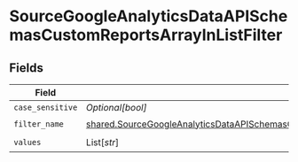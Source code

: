 # SourceGoogleAnalyticsDataAPISchemasCustomReportsArrayInListFilter


## Fields

| Field                                                                                                                                                                                                                                                  | Type                                                                                                                                                                                                                                                   | Required                                                                                                                                                                                                                                               | Description                                                                                                                                                                                                                                            |
| ------------------------------------------------------------------------------------------------------------------------------------------------------------------------------------------------------------------------------------------------------ | ------------------------------------------------------------------------------------------------------------------------------------------------------------------------------------------------------------------------------------------------------ | ------------------------------------------------------------------------------------------------------------------------------------------------------------------------------------------------------------------------------------------------------ | ------------------------------------------------------------------------------------------------------------------------------------------------------------------------------------------------------------------------------------------------------ |
| `case_sensitive`                                                                                                                                                                                                                                       | *Optional[bool]*                                                                                                                                                                                                                                       | :heavy_minus_sign:                                                                                                                                                                                                                                     | N/A                                                                                                                                                                                                                                                    |
| `filter_name`                                                                                                                                                                                                                                          | [shared.SourceGoogleAnalyticsDataAPISchemasCustomReportsArrayDimensionFilterDimensionsFilter1ExpressionsFilterName](../../models/shared/sourcegoogleanalyticsdataapischemascustomreportsarraydimensionfilterdimensionsfilter1expressionsfiltername.md) | :heavy_check_mark:                                                                                                                                                                                                                                     | N/A                                                                                                                                                                                                                                                    |
| `values`                                                                                                                                                                                                                                               | List[*str*]                                                                                                                                                                                                                                            | :heavy_check_mark:                                                                                                                                                                                                                                     | N/A                                                                                                                                                                                                                                                    |